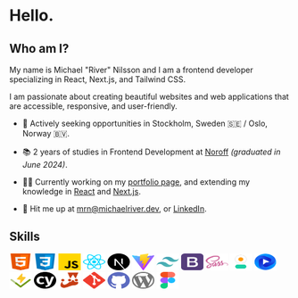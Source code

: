 # Hello.

## Who am I?

My name is Michael "River" Nilsson and I am a frontend developer specializing in React, Next.js, and Tailwind CSS.

I am passionate about creating beautiful websites and web applications that are accessible, responsive, and user-friendly.

- 📍 Actively seeking opportunities in Stockholm, Sweden 🇸🇪 / Oslo, Norway 🇧🇻.
- 📚 2 years of studies in Frontend Development at [Noroff](https://www.noroff.no) _(graduated in June 2024)_.

- 👨‍💻 Currently working on my [portfolio page](https://michaelriver.dev), and extending my knowledge in [React](https://react.dev/) and [Next.js](https://nextjs.org/).
- 📮 Hit me up at [mrn@michaelriver.dev](mailto:mrn@michaelriver.dev), or [LinkedIn](https://www.linkedin.com/in/michaelrivernilsson).

## Skills

<a href="https://developer.mozilla.org/en-US/docs/Web/HTML" target="_blank"><img src="images/html.svg" alt="HTML" height="30" width="40"></a> <a href="https://developer.mozilla.org/en-US/docs/Web/CSS" target="_blank"><img src="images/css.svg" alt="CSS" height="30" width="40"></a> <a href="https://developer.mozilla.org/en-US/docs/Web/JavaScript" target="_blank"><img src="images/javascript.svg" height="30" width="40"></a> <a href="https://react.dev/" target="_blank"><img src="/images/reactjs.svg" alt="react" height="30" width="40"></a> <a href="https://nextjs.org"><img src="images/nextjs.svg" height="30" width="40"></a> <a href="https://vitejs.dev/" target="_blank"><img src="/images/vite.svg" alt="vite" height="30" width="40"></a> <a href="https://tailwindcss.com/" target="_blank"><img src="/images/tailwind.svg" alt="tailwindcss" height="30" width="40"></a> <a href="https://getbootstrap.com/" target="_blank"><img src="/images/bootstrap.svg" alt="bootstrap" height="30" width="40"></a> <a href="https://sass-lang.com//" target="_blank"><img src="/images/sass.svg" alt="sass" height="30" width="40"></a> <a href="https://daisyui.com/" target="_blank"><img src="/images/daisyui.svg" alt="daisyui" height="30" width="40"></a> <a href="https://flowbite.com/" target="_blank"><img src="/images/flowbite.svg" alt="flowbite" height="30" width="40"></a> <a href="https://vitest.dev/" target="_blank"><img src="/images/vitest.svg" alt="vitest" height="30" width="40"></a> <a href="https://cypress.io/" target="_blank"><img src="/images/cypress.svg" alt="cypress" height="30" width="40"></a> <a href="https://jestjs.io/" target="_blank"><img src="/images/jest.svg" alt="jest" height="30" width="40"></a> <a href="https://git-scm.com/" target="_blank"><img src="/images/git.svg" alt="git" height="30" width="40"></a> <a href="https://github.com" target="_blank"><img src="/images/github.svg" alt="github" height="30" width="40"></a> <a href="https://wordpress.org" target="_blank"><img src="/images/wordpress.svg" alt="wordpress" height="30" width="40"></a> <a href="https://figma.com" target="_blank"><img src="/images/figma.svg" alt="figma" height="30" width="40"></a>
